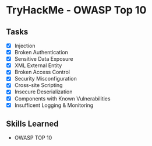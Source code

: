 # TryHackMe - OWASP Top 10

## Tasks

- [x] Injection
- [x] Broken Authentication
- [x] Sensitive Data Exposure
- [x] XML External Entity
- [x] Broken Access Control
- [x] Security Misconfiguration
- [x] Cross-site Scripting
- [x] Insecure Deserialization 
- [x] Components with Known Vulnerabilities
- [x] Insufficent Logging & Monitoring

## Skills Learned

- OWASP TOP 10